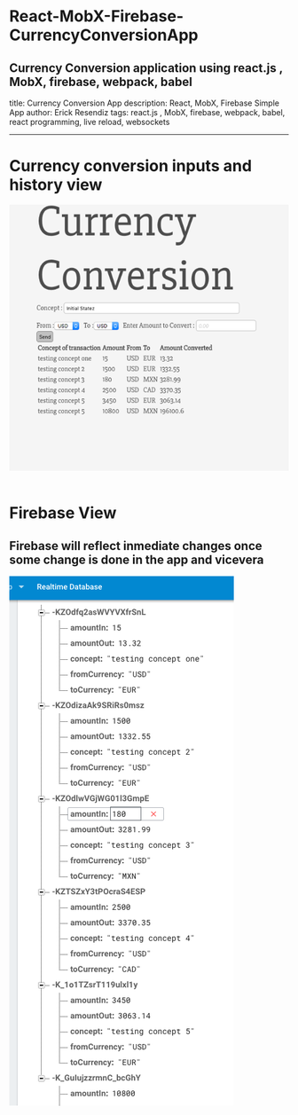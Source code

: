 # React-MobX-Firebase-CurrencyConversionApp

Currency Conversion application using react.js , MobX, firebase, webpack, babel
---
title: Currency Conversion App
description: React, MobX, Firebase Simple App
author: Erick Resendiz
tags: react.js , MobX, firebase, webpack, babel, react programming, live reload, websockets

---

Currency conversion inputs and history view
=========
![Alt text](/images/1.png?raw=true "Optional Title")
<br />
<br />


Firebase View
=========
## Firebase will reflect inmediate changes once some change is done in the app and vicevera
![Alt text](/images/2.png?raw=true "Optional Title")
<br />
<br />


